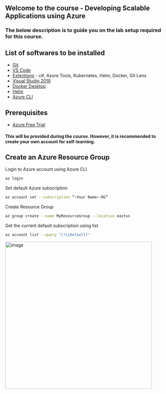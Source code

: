 ## Welcome to the course - Developing Scalable Applications using Azure

### The below description is to guide you on the lab setup required for this course.

## List of softwares to be installed
* [Git](https://git-scm.com/downloads)
* [VS Code](https://code.visualstudio.com/)
* [Extentions](https://code.visualstudio.com/docs/editor/extension-marketplace) - c#, Azure Tools, Kubernetes, Helm, Docker, Git Lens
* [Visual Studio 2019](https://visualstudio.microsoft.com/vs/older-downloads/)
* [Docker Desktop](https://www.docker.com/products/docker-desktop)
* [Helm](https://helm.sh/docs/intro/install/) 
* [Azure CLI](https://docs.microsoft.com/en-us/cli/azure/install-azure-cli)


## Prerequisites
* [Azure Free Trial](https://azure.microsoft.com/en-in/free/)  
#### This will be provided during the course. However, it is recommended to create your own account for self-learning.


## Create an Azure Resource Group
Login to Azure account using Azure CLI
```sh
az login
```

Set default Azure subscription
```sh
az account set --subscription ”<Your Name>-RG”
```

Create Resource Group
```sh
az group create --name MyResourceGroup --location eastus
```

Get the current default subscription using list 
```sh
az account list --query "[?isDefault]"
```

<img width="470" alt="image" src="https://user-images.githubusercontent.com/11691661/154816560-f0cd1d1f-7db2-4ade-9e5a-ba0b06e68f5e.png">

